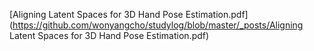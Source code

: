 
 [Aligning Latent Spaces for 3D Hand Pose Estimation.pdf](https://github.com/wonyangcho/studylog/blob/master/_posts/Aligning Latent Spaces for 3D Hand Pose Estimation.pdf) 







